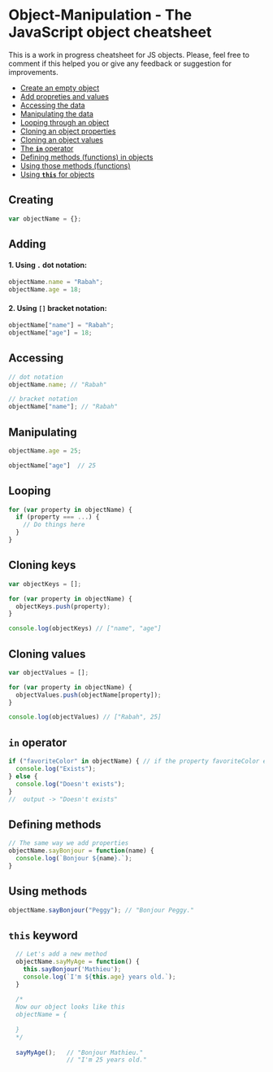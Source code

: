 # Object-Manipulation - The JavaScript object cheatsheet
This is a work in progress cheatsheet for JS objects. Please, feel free to comment if this helped you or give any feedback or suggestion for improvements.

- [Create an empty object](#creating)
- [Add propreties and values](#adding)
- [Accessing the data](#accessing)
- [Manipulating the data](#manipulating)
- [Looping through an object](#looping)
- [Cloning an object properties](#cloning-keys)
- [Cloning an object values](#cloning-values)
- [The **`in`** operator](#in-operator)
- [Defining methods (functions) in objects](#defining-methods)
- [Using those methods (functions)](#using-methods)
- [Using **`this`** for objects](#this-keyword)

## Creating
```javascript
var objectName = {};
```
## Adding
#### 1. Using `.` dot notation:
```javascript
objectName.name = "Rabah";
objectName.age = 18;
```
#### 2. Using `[]` bracket notation:
```javascript
objectName["name"] = "Rabah";
objectName["age"] = 18;
```
## Accessing
```javascript
// dot notation
objectName.name; // "Rabah"

// bracket notation
objectName["name"]; // "Rabah"
```
## Manipulating
```javascript
objectName.age = 25;

objectName["age"]  // 25
```
## Looping
```javascript
for (var property in objectName) {
  if (property === ...) {
    // Do things here
  }
}
```
## Cloning keys
```javascript
var objectKeys = [];

for (var property in objectName) {
  objectKeys.push(property);
}

console.log(objectKeys) // ["name", "age"]
```
## Cloning values
```javascript
var objectValues = [];

for (var property in objectName) {
  objectValues.push(objectName[property]);
}

console.log(objectValues) // ["Rabah", 25]
```
## `in` operator
```javascript
if ("favoriteColor" in objectName) { // if the property favoriteColor exists in objectName
  console.log("Exists");
} else {
  console.log("Doesn't exists");
}
//  output -> "Doesn't exists"
```
## Defining methods
```javascript
// The same way we add properties
objectName.sayBonjour = function(name) {
  console.log(`Bonjour ${name}.`);
}
```
## Using methods
```javascript
objectName.sayBonjour("Peggy"); // "Bonjour Peggy."
```
## `this` keyword
```javascript
  // Let's add a new method
  objectName.sayMyAge = function() {
    this.sayBonjour('Mathieu');
    console.log(`I'm ${this.age} years old.`);
  }
  
  /*
  Now our object looks like this
  objectName = {
    
  }   
  */
  
  sayMyAge();   // "Bonjour Mathieu."
                // "I'm 25 years old."
```


